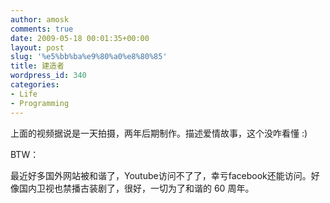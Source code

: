 ```yaml
---
author: amosk
comments: true
date: 2009-05-18 00:01:35+00:00
layout: post
slug: '%e5%bb%ba%e9%80%a0%e8%80%85'
title: 建造者
wordpress_id: 340
categories:
- Life
- Programming
---
```





上面的视频据说是一天拍摄，两年后期制作。描述爱情故事，这个没咋看懂 :)




BTW：




最近好多国外网站被和谐了，Youtube访问不了了，幸亏facebook还能访问。好像国内卫视也禁播古装剧了，很好，一切为了和谐的 60 周年。
